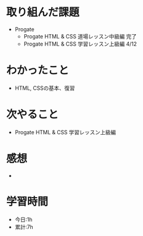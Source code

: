 # 取り組んだ課題
- Progate
  - Progate HTML & CSS 道場レッスン中級編  完了
  - Progate HTML & CSS 学習レッスン上級編  4/12
# わかったこと
- HTML, CSSの基本、復習
# 次やること
- Progate HTML & CSS 学習レッスン上級編
# 感想
- 
# 学習時間
- 今日:1h
- 累計:7h